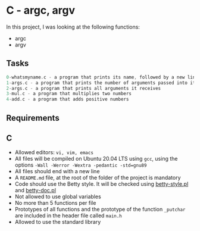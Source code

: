 # C - argc, argv

In this project, I was looking at the following functions:

- argc
- argv

## Tasks

```C
0-whatsmyname.c - a program that prints its name, followed by a new line
1-args.c - a program that prints the number of arguments passed into it
2-args.c - a program that prints all arguments it receives
3-mul.c - a program that multiplies two numbers
4-add.c - a program that adds positive numbers
```

## Requirements

## C
- Allowed editors: `vi, vim, emacs`
- All files will be compiled on Ubuntu 20.04 LTS using `gcc`, using the options `-Wall -Werror -Wextra -pedantic -std=gnu89`
- All files should end with a new line
- A `README.md` file, at the root of the folder of the project is mandatory
- Code should use the Betty style. It will be checked using [betty-style.pl](https://github.com/holbertonschool/Betty/blob/master/betty-style.pl) and [betty-doc.pl](https://github.com/holbertonschool/Betty/blob/master/betty-doc.pl)
- Not allowed to use global variables
- No more than 5 functions per file
- Prototypes of all functions and the prototype of the function `_putchar` are included in the header file called `main.h`
- Allowed to use the standard library